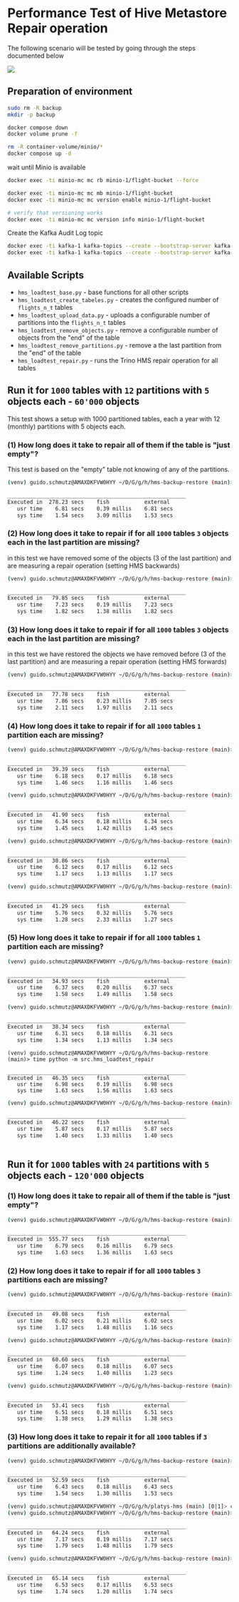 # Performance Test of Hive Metastore Repair operation

The following scenario will be tested by going through the steps documented below

![](./images/scenario.png)

## Preparation of environment

```bash
sudo rm -R backup
mkdir -p backup

docker compose down
docker volume prune -f

rm -R container-volume/minio/*
docker compose up -d
```

wait until Minio is available

```bash
docker exec -ti minio-mc mc rb minio-1/flight-bucket --force

docker exec -ti minio-mc mc mb minio-1/flight-bucket
docker exec -ti minio-mc mc version enable minio-1/flight-bucket

# verify that versioning works
docker exec -ti minio-mc mc version info minio-1/flight-bucket
```

Create the Kafka Audit Log topic

```bash
docker exec -ti kafka-1 kafka-topics --create --bootstrap-server kafka-1:19092 --topic minio-audit-log
docker exec -ti kafka-1 kafka-topics --create --bootstrap-server kafka-1:19092 --topic hms.notification.v1
```

## Available Scripts

 * `hms_loadtest_base.py` - base functions for all other scripts
 * `hms_loadtest_create_tabeles.py` - creates the configured number of `flights_n_t` tables
 * `hms_loadtest_upload_data.py` - uploads a configurable number of partitions into the `flights_n_t` tables
 * `hms_loadtest_remove_objects.py` - remove a configurable number of objects from the "end" of the table
 * `hms_loadtest_remove_partitions.py` - remove a the last partition from the "end" of the table
 * `hms_loadtest_repair.py` - runs the Trino HMS repair operation for all tables


## Run it for `1000` tables with `12` partitions with `5` objects each - `60'000` objects

This test shows a setup with 1000 partitioned tables, each a year with 12 (monthly) partitions with 5 objects each. 

### (1) How long does it take to repair all of them if the table is "just empty"?

This test is based on the "empty" table not knowing of any of the partitions. 

```bash
(venv) guido.schmutz@AMAXDKFVW0HYY ~/D/G/g/h/hms-backup-restore (main)> time python -m src.hms_loadtest_repair

________________________________________________________
Executed in  278.23 secs    fish           external
   usr time    6.81 secs    0.39 millis    6.81 secs
   sys time    1.54 secs    3.09 millis    1.53 secs
```

### (2) How long does it take to repair if for all `1000` tables `3` objects each in the last partition are missing?

in this test we have removed some of the objects (3 of the last partition) and are measuring a repair operation (setting HMS backwards)

```bash
(venv) guido.schmutz@AMAXDKFVW0HYY ~/D/G/g/h/hms-backup-restore (main)> time python -m src.hms_loadtest_repair

________________________________________________________
Executed in   79.85 secs    fish           external
   usr time    7.23 secs    0.19 millis    7.23 secs
   sys time    1.82 secs    1.38 millis    1.82 secs
```

### (3) How long does it take to repair if for all `1000` tables `3` objects each in the last partition are missing?

in this test we have restored the objects we have removed before (3 of the last partition) and are measuring a repair operation (setting HMS forwards)

```bash
(venv) guido.schmutz@AMAXDKFVW0HYY ~/D/G/g/h/hms-backup-restore (main)> time python -m src.hms_loadtest_repair

________________________________________________________
Executed in   77.78 secs    fish           external
   usr time    7.86 secs    0.23 millis    7.85 secs
   sys time    2.11 secs    1.97 millis    2.11 secs
```

### (4) How long does it take to repair if for all `1000` tables `1` partition each are missing?

```bash
(venv) guido.schmutz@AMAXDKFVW0HYY ~/D/G/g/h/hms-backup-restore (main)> time python -m src.hms_loadtest_repair

________________________________________________________
Executed in   39.39 secs    fish           external
   usr time    6.18 secs    0.17 millis    6.18 secs
   sys time    1.46 secs    1.16 millis    1.46 secs
```

```bash
(venv) guido.schmutz@AMAXDKFVW0HYY ~/D/G/g/h/hms-backup-restore (main)> time python -m src.hms_loadtest_repair

________________________________________________________
Executed in   41.90 secs    fish           external
   usr time    6.34 secs    0.18 millis    6.34 secs
   sys time    1.45 secs    1.42 millis    1.45 secs
```

```bash
(venv) guido.schmutz@AMAXDKFVW0HYY ~/D/G/g/h/hms-backup-restore (main)> time python -m src.hms_loadtest_repair

________________________________________________________
Executed in   30.86 secs    fish           external
   usr time    6.12 secs    0.17 millis    6.12 secs
   sys time    1.17 secs    1.13 millis    1.17 secs
```

```bash
(venv) guido.schmutz@AMAXDKFVW0HYY ~/D/G/g/h/hms-backup-restore (main)> time python -m src.hms_loadtest_repair

________________________________________________________
Executed in   41.29 secs    fish           external
   usr time    5.76 secs    0.32 millis    5.76 secs
   sys time    1.28 secs    2.33 millis    1.27 secs
```

### (5) How long does it take to repair if for all `1000` tables `1` partition each are missing?

```bash
(venv) guido.schmutz@AMAXDKFVW0HYY ~/D/G/g/h/hms-backup-restore (main)> time python -m src.hms_loadtest_repair

________________________________________________________
Executed in   34.93 secs    fish           external
   usr time    6.37 secs    0.20 millis    6.37 secs
   sys time    1.58 secs    1.49 millis    1.58 secs
```

```bash
(venv) guido.schmutz@AMAXDKFVW0HYY ~/D/G/g/h/hms-backup-restore (main)> time python -m src.hms_loadtest_repair

________________________________________________________
Executed in   38.34 secs    fish           external
   usr time    6.31 secs    0.18 millis    6.31 secs
   sys time    1.34 secs    1.13 millis    1.34 secs
```   

```
(venv) guido.schmutz@AMAXDKFVW0HYY ~/D/G/g/h/hms-backup-restore (main)> time python -m src.hms_loadtest_repair

________________________________________________________
Executed in   46.35 secs    fish           external
   usr time    6.98 secs    0.19 millis    6.98 secs
   sys time    1.63 secs    1.56 millis    1.63 secs
```

```bash
(venv) guido.schmutz@AMAXDKFVW0HYY ~/D/G/g/h/hms-backup-restore (main)> time python -m src.hms_loadtest_repair

________________________________________________________
Executed in   46.22 secs    fish           external
   usr time    5.87 secs    0.17 millis    5.87 secs
   sys time    1.40 secs    1.33 millis    1.40 secs
   
```

## Run it for `1000` tables with `24` partitions with `5` objects each - `120'000` objects


### (1) How long does it take to repair all of them if the table is "just empty"?

```bash
(venv) guido.schmutz@AMAXDKFVW0HYY ~/D/G/g/h/hms-backup-restore (main)> time python -m src.hms_loadtest_repair

________________________________________________________
Executed in  555.77 secs    fish           external
   usr time    6.79 secs    0.16 millis    6.79 secs
   sys time    1.63 secs    1.36 millis    1.63 secs
```


### (2) How long does it take to repair if for all `1000` tables `3` partitions each are missing?

```bash
(venv) guido.schmutz@AMAXDKFVW0HYY ~/D/G/g/h/hms-backup-restore (main)> time python -m src.hms_loadtest_repair

________________________________________________________
Executed in   49.08 secs    fish           external
   usr time    6.02 secs    0.21 millis    6.02 secs
   sys time    1.17 secs    1.48 millis    1.16 secs
```

```bash
(venv) guido.schmutz@AMAXDKFVW0HYY ~/D/G/g/h/hms-backup-restore (main)> time python -m src.hms_loadtest_repair

________________________________________________________
Executed in   60.60 secs    fish           external
   usr time    6.07 secs    0.18 millis    6.07 secs
   sys time    1.24 secs    1.40 millis    1.23 secs
```

```bash
(venv) guido.schmutz@AMAXDKFVW0HYY ~/D/G/g/h/hms-backup-restore (main)> time python -m src.hms_loadtest_repair

________________________________________________________
Executed in   53.41 secs    fish           external
   usr time    6.51 secs    0.18 millis    6.51 secs
   sys time    1.38 secs    1.29 millis    1.38 secs
```


### (3) How long does it take to repair it for all `1000` tables if `3` partitions are additionally available?

```bash
(venv) guido.schmutz@AMAXDKFVW0HYY ~/D/G/g/h/hms-backup-restore (main)> time python -m src.hms_loadtest_repair

________________________________________________________
Executed in   52.59 secs    fish           external
   usr time    6.43 secs    0.18 millis    6.43 secs
   sys time    1.54 secs    1.30 millis    1.53 secs
```

```bash
(venv) guido.schmutz@AMAXDKFVW0HYY ~/D/G/g/h/platys-hms (main) [0|1]> cd $PYTEST_HOME
(venv) guido.schmutz@AMAXDKFVW0HYY ~/D/G/g/h/hms-backup-restore (main)> time python -m src.hms_loadtest_repair

________________________________________________________
Executed in   64.24 secs    fish           external
   usr time    7.17 secs    0.19 millis    7.17 secs
   sys time    1.79 secs    1.48 millis    1.79 secs
```

```bash
(venv) guido.schmutz@AMAXDKFVW0HYY ~/D/G/g/h/hms-backup-restore (main)> time python -m src.hms_loadtest_repair

________________________________________________________
Executed in   65.14 secs    fish           external
   usr time    6.53 secs    0.17 millis    6.53 secs
   sys time    1.74 secs    1.20 millis    1.74 secs
```

